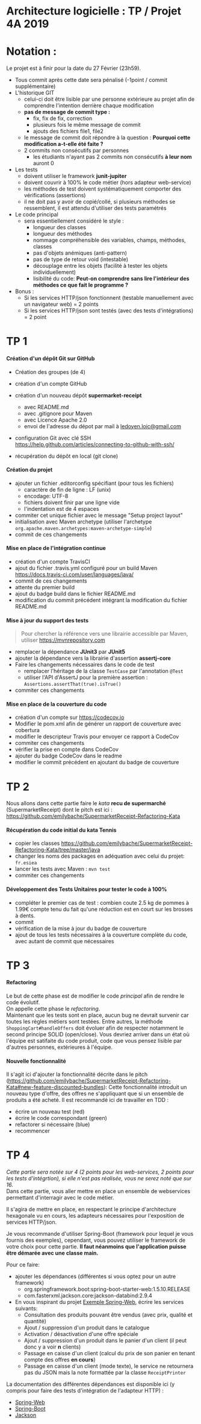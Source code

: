# Architecture logicielle : TP / Projet 4A 2019

# Notation :
Le projet est à finir pour la date du 27 Février (23h59).
* Tous commit après cette date sera pénalisé (-1point / commit supplémentaire)
* L'historique GIT
  * celui-ci doit être lisible par une personne extérieure au projet afin de comprendre l'intention derrière chaque modification
  * **pas de message de commit type :**
    * fix, fix de fix, correction
    * plusieurs fois le même message de commit
    * ajouts des fichiers file1, file2
  * le message de commit doit répondre à la question : **Pourquoi cette modification a-t-elle été faite ?**
  * 2 commits non consécutifs par personnes
    * les étudiants n'ayant pas 2 commits non consécutifs **à leur nom** auront 0
* Les tests
  * doivent utiliser le framework **junit-jupiter**
  * doivent couvrir à 100% le code métier (hors adapteur web-service)
  * les méthodes de test doivent systématiquement comporter des vérifications (assertions)
  * il ne doit pas y avoir de copié/collé, si plusieurs méthodes se ressemblent, il est attendu d'utiliser des tests paramétrés
* Le code principal
  * sera essentiellement considéré le style :
    * longueur des classes
    * longueur des méthodes
    * nommage compréhensible des variables, champs, méthodes, classes
    * pas d'objets anémiques (anti-pattern)
    * pas de type de retour void (intestable)
    * découplage entre les objets (facilité à tester les objets individuellement)
    * lisibilité du code: **Peut-on comprendre sans lire l'intérieur des méthodes ce que fait le programme ?**
* Bonus :
  * Si les services HTTP/json fonctionnent (testable manuellement avec un navigateur web) = 2 points
  * Si les services HTTP/json sont testés (avec des tests d'intégrations) = 2 point

# TP 1
#### Création d'un dépôt Git sur GitHub
* Création des groupes (de 4)

* création d'un compte GitHub
* création d'un nouveau dépôt **supermarket-receipt**
  * avec README.md
  * avec .gitignore pour Maven
  * avec Licence Apache 2.0
  * envoi de l'adresse du dépot par mail à ledoyen.loic@gmail.com
* configuration Git avec clé SSH https://help.github.com/articles/connecting-to-github-with-ssh/
* récupération du dépôt en local (git clone)

#### Création du projet
* ajouter un fichier .editorconfig spécifiant (pour tous les fichiers)
  * caractère de fin de ligne : LF (unix)
  * encodage: UTF-8
  * fichiers doivent finir par une ligne vide
  * l'indentation est de 4 espaces
* commiter cet unique fichier avec le message "Setup project layout"
* initialisation avec Maven archetype (utiliser l'archetype `org.apache.maven.archetypes:maven-archetype-simple`)
* commit de ces changements

#### Mise en place de l'intégration continue
* création d'un compte TravisCI
* ajout du fichier .travis.yml configuré pour un build Maven https://docs.travis-ci.com/user/languages/java/
* commit de ces changements
* attente du premier build
* ajout du badge build dans le fichier README.md
* modification du commit précédent intégrant la modification du fichier README.md

#### Mise à jour du support des tests
> Pour chercher la référence vers une librairie accessible par Maven, utiliser https://mvnrepository.com
* remplacer la dépendance **JUnit3** par **JUnit5**
* ajouter la dépendance vers la librairie d'assertion **assertj-core**
* Faire les changements nécessaires dans le code de test
  * remplacer l'héritage de la classe `TestCase` par l'annotation `@Test`
  * utiliser l'API d'AssertJ pour la première assertion : `Assertions.assertThat(true).isTrue()`
* commiter ces changements

#### Mise en place de la couverture du code
* création d'un compte sur https://codecov.io
* Modifier le pom.xml afin de générer un rapport de couverture avec cobertura
* modifier le descripteur Travis pour envoyer ce rapport à CodeCov
* commiter ces changements
* vérifier la prise en compte dans CodeCov
* ajouter du badge CodeCov dans le readme
* modifier le commit précédent en ajoutant du badge de couverture

# TP 2

Nous allons dans cette partie faire le *kata* **recu de supermarché** (SupermarketReceipt) dont le pitch est ici : https://github.com/emilybache/SupermarketReceipt-Refactoring-Kata

#### Récupération du code initial du kata Tennis
* copier les classes https://github.com/emilybache/SupermarketReceipt-Refactoring-Kata/tree/master/java
* changer les noms des packages en adéquation avec celui du projet: `fr.esiea`
* lancer les tests avec Maven : `mvn test`
* commiter ces changements

#### Développement des Tests Unitaires pour tester le code à 100%
* compléter le premier cas de test : combien coute 2.5 kg de pommes à 1.99€ compte tenu du fait qu'une réduction est en court sur les brosses à dents.
* commit
* vérification de la mise à jour du badge de couverture
* ajout de tous les tests nécessaires à la couverture complète du code, avec autant de commit que nécessaires

# TP 3

#### Refactoring
Le but de cette phase est de modifier le code *principal* afin de rendre le code évolutif.  
On appelle cette phase le *refactoring*.  
Maintenant que les tests sont en place, aucun bug ne devrait survenir car toutes les règles métiers sont testées.
Entre autres, la méthode `ShoppingCart#handleOffers` doit évoluer afin de respecter notamment le second principe SOLID (open/close).
Vous devriez arriver dans un état où l'équipe est satifaite du code produit, code que vous pensez lisible par d'autres personnes, extérieures à l'équipe.

#### Nouvelle fonctionnalité
Il s'agit ici d'ajouter la fonctionnalité décrite dans le pitch (https://github.com/emilybache/SupermarketReceipt-Refactoring-Kata#new-feature-discounted-bundles):
Cette fonctionnalité introduit un nouveau type d'offre, des offres ne s'appliquant que si un ensemble de produits a été acheté.
Il est recommandé ici de travailler en TDD :
* écrire un nouveau test (red)
* écrire le code correspondant (green)
* refactorer si nécessaire (blue)
* recommencer

# TP 4

*Cette partie sera notée sur 4 (2 points pour les web-services, 2 points pour les tests d'intégrtion), si elle n'est pas réalisée, vous ne serez noté que sur 16.*  
Dans cette partie, vous aller mettre en place un ensemble de webservices permettant d'interragir avec le code métier.  

Il s'agira de mettre en place, en respectant le principe d'architecture hexagonale vu en cours, les adapteurs nécessaires pour l'exposition de services HTTP/json.

Je vous recommande d'utiliser Spring-Boot (framework pour lequel je vous fournis des exemples), cependant, vous pouvez utiliser le framework de votre choix pour cette partie.
**Il faut néanmoins que l'application puisse être démarée avec une classe main.**

Pour ce faire:
* ajouter les dépendances (différentes si vous optez pour un autre framework)
  * org.springframework.boot:spring-boot-starter-web:1.5.10.RELEASE
  * com.fasterxml.jackson.core:jackson-databind:2.9.4
* En vous inspirant du projet [Exemple Spring-Web](../../samples/springweb), écrire les services suivants:
  * Consultation des produits pouvant être vendus (avec prix, qualité et quantité)
  * Ajout / suppression d'un produit dans le catalogue
  * Activation / désactivation d'une offre spéciale
  * Ajout / suppression d'un produit dans le panier d'un client (il peut donc y a voir **n** clients)
  * Passage en caisse d'un client (calcul du prix de son panier en tenant compte des offres **en cours**)
  * Passage en caisse d'un client (mode texte), le service ne retournera pas du JSON mais la note formattée par la classe `ReceiptPrinter` 

  
La documentation des différentes dépendances est disponible ici (y compris pour faire des tests d'intégration de l'adapteur HTTP) :
  * [Spring-Web](https://docs.spring.io/spring/docs/5.0.4.BUILD-SNAPSHOT/spring-framework-reference/web.html#spring-web)
  * [Spring-Boot](https://spring.io/guides/gs/spring-boot/)
  * [Jackson](https://github.com/FasterXML/jackson-docs/wiki)
